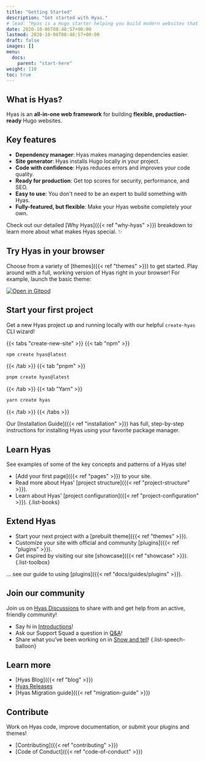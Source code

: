 ```yaml
---
title: "Getting Started"
description: "Get started with Hyas."
# lead: "Hyas is a Hugo starter helping you build modern websites that are secure, fast, and SEO-ready — by default."
date: 2020-10-06T08:48:57+00:00
lastmod: 2020-10-06T08:48:57+00:00
draft: false
images: []
menu:
  docs:
    parent: "start-here"
weight: 110
toc: true
---
```


## What is Hyas?

Hyas is an __all-in-one web framework__ for building __flexible, production-ready__ Hugo websites.

## Key features

- __Dependency manager__: Hyas makes managing dependencies easier.
- __Site generator__: Hyas installs Hugo locally in your project.
- __Code with confidence__: Hyas reduces errors and improves your code quality.
- __Ready for production__: Get top scores for security, performance, and SEO.
- __Easy to use__: You don't need to be an expert to build something with Hyas.
- __Fully-featured, but flexible__: Make your Hyas website completely your own.

Check out our detailed [Why Hyas]({{< ref "why-hyas" >}}) breakdown to learn more about what makes Hyas special. ✨

## Try Hyas in your browser

Choose from a variety of [themes]({{< ref "themes" >}}) to get started. Play around with a full, working version of Hyas right in your browser! For example, launch the basic theme:

<a class="btn btn-link p-0" href="https://gitpod.io/#https://github.com/gethyas/basic-theme" target="_blank"><img alt="Open in Gitpod" src="/images/open-in-gitpod.svg"></a>

## Start your first project

Get a new Hyas project up and running locally with our helpful `create-hyas` CLI wizard!

{{< tabs "create-new-site" >}}
{{< tab "npm" >}}

```bash
npm create hyas@latest
```

{{< /tab >}}
{{< tab "pnpm" >}}

```bash
pnpm create hyas@latest
```

{{< /tab >}}
{{< tab "Yarn" >}}

```bash
yarn create hyas
```

{{< /tab >}}
{{< /tabs >}}

Our [Installation Guide]({{< ref "installation" >}}) has full, step-by-step instructions for installing Hyas using your favorite package manager.

## Learn Hyas

See examples of some of the key concepts and patterns of a Hyas site!

- [Add your first page]({{< ref "pages" >}}) to your site.
- Read more about Hyas' [project structure]({{< ref "project-structure" >}}).
- Learn about Hyas' [project configuration]({{< ref "project-configuration" >}}).
{.list-books}

## Extend Hyas

- Start your next project with a [prebuilt theme]({{< ref "themes" >}}).
- Customize your site with official and community [plugins]({{< ref "plugins" >}}).
- Get inspired by visiting our site [showcase]({{< ref "showcase" >}}).
{.list-toolbox}

… see our guide to using [plugins]({{< ref "docs/guides/plugins" >}}).

## Join our community

Join us on [Hyas Discussions](https://github.com/h-enk/hyas/discussions) to share with and get help from an active, friendly community!

- Say hi in [Introductions](https://github.com/h-enk/hyas/discussions/categories/introductions)!
- Ask our Support Squad a question in [Q&A](https://github.com/h-enk/hyas/discussions/categories/q-a)!
- Share what you’ve been working on in [Show and tell](https://github.com/h-enk/hyas/discussions/categories/show-and-tell)!
{.list-speech-balloon}

## Learn more

- [Hyas Blog]({{< ref "blog" >}})
- [Hyas Releases](https://github.com/h-enk/hyas/releases)
- [Hyas Migration guide]({{< ref "migration-guide" >}})

## Contribute

Work on Hyas code, improve documentation, or submit your plugins and themes!

- [Contributing]({{< ref "contributing" >}})
- [Code of Conduct]({{< ref "code-of-conduct" >}})
